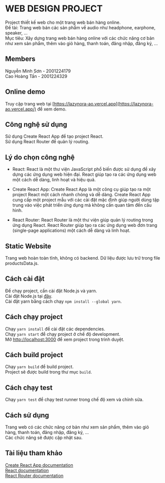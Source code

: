 # WEB DESIGN PROJECT

Project thiết kế web cho một trang web bán hàng online.\
Đề tài: Trang web bán các sản phẩm về audio như headphone, earphone, speaker, ...\
Mục tiêu: Xây dựng trang web bán hàng online với các chức năng cơ bản như xem sản phẩm, thêm vào giỏ hàng, thanh toán, đăng nhập, đăng ký, ...

## Members

Nguyễn Minh Sơn - 2001224179\
Cao Hoàng Tấn - 2001224329

## Online demo

Truy cập trang web tại [https://lazynora-ao.vercel.app](https://lazynora-ao.vercel.app/) để xem demo.

## Công nghệ sử dụng

Sử dụng Create React App để tạo project React.\
Sử dụng React Router để quản lý routing.

## Lý do chọn công nghệ

-   React: React là một thư viện JavaScript phổ biến được sử dụng để xây dựng các ứng dụng web hiện đại. React giúp tạo ra các ứng dụng web một cách dễ dàng, linh hoạt và hiệu quả.

-   Create React App: Create React App là một công cụ giúp tạo ra một project React một cách nhanh chóng và dễ dàng. Create React App cung cấp một project mẫu với các cài đặt mặc định giúp người dùng tập trung vào việc phát triển ứng dụng mà không cần quan tâm đến cấu hình.

-   React Router: React Router là một thư viện giúp quản lý routing trong ứng dụng React. React Router giúp tạo ra các ứng dụng web đơn trang (single-page applications) một cách dễ dàng và linh hoạt.

## Static Website

Trang web hoàn toàn tĩnh, không có backend. Dữ liệu được lưu trữ trong file productsData.js.

## Cách cài đặt

Để chạy project, cần cài đặt Node.js và yarn.\
Cài đặt Node.js tại [đây](https://nodejs.org/en/).\
Cài đặt yarn bằng cách chạy `npm install --global yarn`.

## Cách chạy project

Chạy `yarn install` để cài đặt các dependencies.\
Chạy `yarn start` để chạy project ở chế độ development.\
Mở [http://localhost:3000](http://localhost:3000) để xem project trong trình duyệt.

## Cách build project

Chạy `yarn build` để build project.\
Project sẽ được build trong thư mục `build`.

## Cách chạy test

Chạy `yarn test` để chạy test runner trong chế độ xem và chỉnh sửa.

## Cách sử dụng

Trang web có các chức năng cơ bản như xem sản phẩm, thêm vào giỏ hàng, thanh toán, đăng nhập, đăng ký, ...\
Các chức năng sẽ được cập nhật sau.

## Tài liệu tham khảo

[Create React App documentation](https://facebook.github.io/create-react-app/docs/getting-started)\
[React documentation](https://reactjs.org/)\
[React Router documentation](https://reactrouter.com/)
